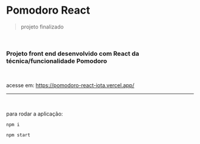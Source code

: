 <h1>Pomodoro React</h1>

>projeto finalizado

<br>

<h3> Projeto front end desenvolvido com React da técnica/funcionalidade Pomodoro</h3>

<br>

acesse em: https://pomodoro-react-iota.vercel.app/

<hr>
<br>

<p>para rodar a aplicação: </p>

```
npm i

npm start
```
